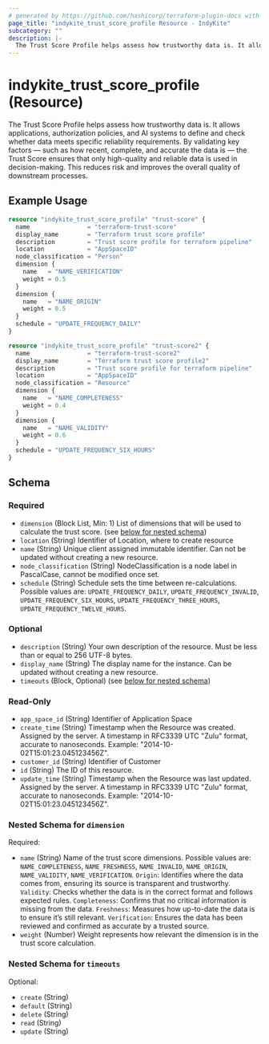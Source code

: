 ```yaml
---
# generated by https://github.com/hashicorp/terraform-plugin-docs with custom templates
page_title: "indykite_trust_score_profile Resource - IndyKite"
subcategory: ""
description: |-
  The Trust Score Profile helps assess how trustworthy data is. It allows applications, authorization policies, and AI systems to define and check  whether data meets specific reliability requirements. By validating key factors — such as how recent, complete, and accurate the data is —  the Trust Score ensures that only high-quality and reliable data is used in decision-making. This reduces risk and improves the overall quality of downstream processes.
---
```


# indykite_trust_score_profile (Resource)

The Trust Score Profile helps assess how trustworthy data is. It allows applications, authorization policies, and AI systems to define and check  whether data meets specific reliability requirements. By validating key factors — such as how recent, complete, and accurate the data is —  the Trust Score ensures that only high-quality and reliable data is used in decision-making. This reduces risk and improves the overall quality of downstream processes.

## Example Usage

```terraform
resource "indykite_trust_score_profile" "trust-score" {
  name                = "terraform-trust-score"
  display_name        = "Terraform trust score profile"
  description         = "Trust score profile for terraform pipeline"
  location            = "AppSpaceID"
  node_classification = "Person"
  dimension {
    name   = "NAME_VERIFICATION"
    weight = 0.5
  }
  dimension {
    name   = "NAME_ORIGIN"
    weight = 0.5
  }
  schedule = "UPDATE_FREQUENCY_DAILY"
}

resource "indykite_trust_score_profile" "trust-score2" {
  name                = "terraform-trust-score2"
  display_name        = "Terraform trust score profile2"
  description         = "Trust score profile for terraform pipeline"
  location            = "AppSpaceID"
  node_classification = "Resource"
  dimension {
    name   = "NAME_COMPLETENESS"
    weight = 0.4
  }
  dimension {
    name   = "NAME_VALIDITY"
    weight = 0.6
  }
  schedule = "UPDATE_FREQUENCY_SIX_HOURS"
}
```

<!-- schema generated by tfplugindocs -->
## Schema

### Required

- `dimension` (Block List, Min: 1) List of dimensions that will be used to calculate the trust score. (see [below for nested schema](#nestedblock--dimension))
- `location` (String) Identifier of Location, where to create resource
- `name` (String) Unique client assigned immutable identifier. Can not be updated without creating a new resource.
- `node_classification` (String) NodeClassification is a node label in PascalCase, cannot be modified once set.
- `schedule` (String) Schedule sets the time between re-calculations. Possible values are: `UPDATE_FREQUENCY_DAILY`, `UPDATE_FREQUENCY_INVALID`, `UPDATE_FREQUENCY_SIX_HOURS`, `UPDATE_FREQUENCY_THREE_HOURS`, `UPDATE_FREQUENCY_TWELVE_HOURS`.

### Optional

- `description` (String) Your own description of the resource. Must be less than or equal to 256 UTF-8 bytes.
- `display_name` (String) The display name for the instance. Can be updated without creating a new resource.
- `timeouts` (Block, Optional) (see [below for nested schema](#nestedblock--timeouts))

### Read-Only

- `app_space_id` (String) Identifier of Application Space
- `create_time` (String) Timestamp when the Resource was created. Assigned by the server. A timestamp in RFC3339 UTC "Zulu" format, accurate to nanoseconds. Example: "2014-10-02T15:01:23.045123456Z".
- `customer_id` (String) Identifier of Customer
- `id` (String) The ID of this resource.
- `update_time` (String) Timestamp when the Resource was last updated. Assigned by the server. A timestamp in RFC3339 UTC "Zulu" format, accurate to nanoseconds. Example: "2014-10-02T15:01:23.045123456Z".

<a id="nestedblock--dimension"></a>
### Nested Schema for `dimension`

Required:

- `name` (String) Name of the trust score dimensions. Possible values are: `NAME_COMPLETENESS`, `NAME_FRESHNESS`, `NAME_INVALID`, `NAME_ORIGIN`, `NAME_VALIDITY`, `NAME_VERIFICATION`.  `Origin`: Identifies where the data comes from, ensuring its source is transparent and trustworthy.  `Validity`: Checks whether the data is in the correct format and follows expected rules.  `Completeness`: Confirms that no critical information is missing from the data.  `Freshness`: Measures how up-to-date the data is to ensure it’s still relevant.  `Verification`: Ensures the data has been reviewed and confirmed as accurate by a trusted source.
- `weight` (Number) Weight represents how relevant the dimension is in the trust score calculation.


<a id="nestedblock--timeouts"></a>
### Nested Schema for `timeouts`

Optional:

- `create` (String)
- `default` (String)
- `delete` (String)
- `read` (String)
- `update` (String)


